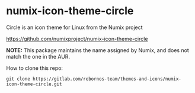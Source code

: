# numix-icon-theme-circle

Circle is an icon theme for Linux from the Numix project

https://github.com/numixproject/numix-icon-theme-circle

**NOTE:** This package maintains the name assigned by Numix, and does not match the one in the AUR.

How to clone this repo:

```
git clone https://gitlab.com/rebornos-team/themes-and-icons/numix-icon-theme-circle.git
```


